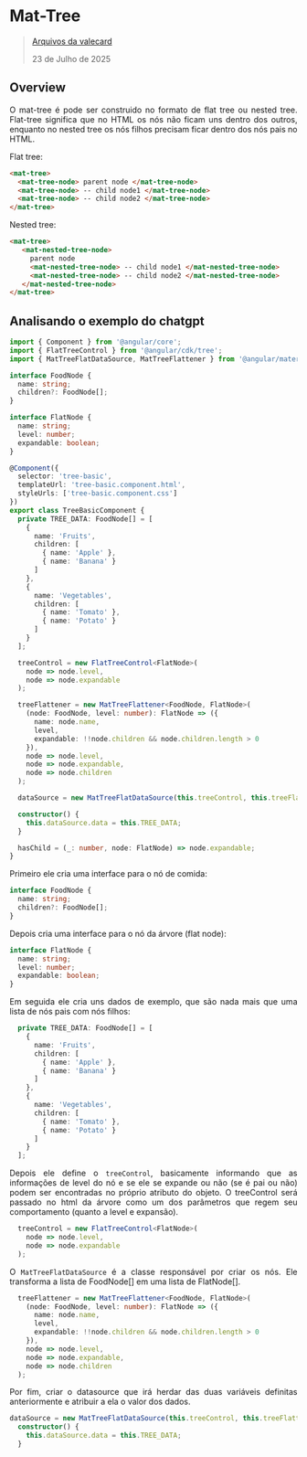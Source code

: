 <div align='justify'>

# Mat-Tree

>[Arquivos da valecard](https://v6.material.angular.dev/components/tree/overview)
>
>23 de Julho de 2025

## Overview

O mat-tree é pode ser construido no formato de flat tree ou nested tree. Flat-tree significa que no HTML os nós não ficam uns dentro dos outros, enquanto no nested tree os nós filhos precisam ficar dentro dos nós pais no HTML.

Flat tree:
```html
<mat-tree>
  <mat-tree-node> parent node </mat-tree-node>
  <mat-tree-node> -- child node1 </mat-tree-node>
  <mat-tree-node> -- child node2 </mat-tree-node>
</mat-tree>
```
Nested tree:
```html
<mat-tree>
   <mat-nested-tree-node>
     parent node
     <mat-nested-tree-node> -- child node1 </mat-nested-tree-node>
     <mat-nested-tree-node> -- child node2 </mat-nested-tree-node>
   </mat-nested-tree-node>
</mat-tree>
```
## Analisando o exemplo do chatgpt

```ts
import { Component } from '@angular/core';
import { FlatTreeControl } from '@angular/cdk/tree';
import { MatTreeFlatDataSource, MatTreeFlattener } from '@angular/material/tree';

interface FoodNode {
  name: string;
  children?: FoodNode[];
}

interface FlatNode {
  name: string;
  level: number;
  expandable: boolean;
}

@Component({
  selector: 'tree-basic',
  templateUrl: 'tree-basic.component.html',
  styleUrls: ['tree-basic.component.css']
})
export class TreeBasicComponent {
  private TREE_DATA: FoodNode[] = [
    {
      name: 'Fruits',
      children: [
        { name: 'Apple' },
        { name: 'Banana' }
      ]
    },
    {
      name: 'Vegetables',
      children: [
        { name: 'Tomato' },
        { name: 'Potato' }
      ]
    }
  ];

  treeControl = new FlatTreeControl<FlatNode>(
    node => node.level,
    node => node.expandable
  );

  treeFlattener = new MatTreeFlattener<FoodNode, FlatNode>(
    (node: FoodNode, level: number): FlatNode => ({
      name: node.name,
      level,
      expandable: !!node.children && node.children.length > 0
    }),
    node => node.level,
    node => node.expandable,
    node => node.children
  );

  dataSource = new MatTreeFlatDataSource(this.treeControl, this.treeFlattener);

  constructor() {
    this.dataSource.data = this.TREE_DATA;
  }

  hasChild = (_: number, node: FlatNode) => node.expandable;
}
```

Primeiro ele cria uma interface para o nó de comida:

```ts
interface FoodNode {
  name: string;
  children?: FoodNode[];
}
```

Depois cria uma interface para o nó da árvore (flat node):

```ts
interface FlatNode {
  name: string;
  level: number;
  expandable: boolean;
}
```

Em seguida ele cria uns dados de exemplo, que são nada mais que uma lista de nós pais com nós filhos:

```ts
  private TREE_DATA: FoodNode[] = [
    {
      name: 'Fruits',
      children: [
        { name: 'Apple' },
        { name: 'Banana' }
      ]
    },
    {
      name: 'Vegetables',
      children: [
        { name: 'Tomato' },
        { name: 'Potato' }
      ]
    }
  ];
```

Depois ele define o `treeControl`, basicamente informando que as informações de level do nó e se ele se expande ou não (se é pai ou não) podem ser encontradas no próprio atributo do objeto.
O treeControl será passado no html da árvore como um dos parâmetros que regem seu comportamento (quanto a level e expansão).
```ts
  treeControl = new FlatTreeControl<FlatNode>(
    node => node.level,
    node => node.expandable
  );
```

O `MatTreeFlatDataSource` é a classe responsável por criar os nós. Ele transforma a lista de FoodNode[] em uma lista de FlatNode[].

```ts
  treeFlattener = new MatTreeFlattener<FoodNode, FlatNode>(
    (node: FoodNode, level: number): FlatNode => ({
      name: node.name,
      level,
      expandable: !!node.children && node.children.length > 0
    }),
    node => node.level,
    node => node.expandable,
    node => node.children
  );
```

Por fim, criar o datasource que irá herdar das duas variáveis definitas anteriormente e atribuir a ela o valor dos dados.
```ts
dataSource = new MatTreeFlatDataSource(this.treeControl, this.treeFlattener);
  constructor() {
    this.dataSource.data = this.TREE_DATA;
  }
```





</div>
